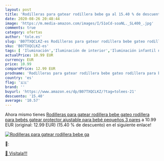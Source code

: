 ```yaml
---
layout: post
title: 'Rodilleras para gatear rodillera bebe ga al 15.40 % de descuento'
date: 2020-08-26 20:48:44
image: 'https://m.media-amazon.com/images/I/51oCd-soaNL._SL400_.jpg'
comments: true
category: ofertas
author: 'tole.es'
slug: 'B07TXQCLKZ-es Rodilleras para gatear rodillera bebe gateo rodillera para...'
sku: 'B07TXQCLKZ-es'
tags: [ 'Iluminación','Iluminación de interior','Iluminación infantil nocturna','Lámparas e iluminación infantil','bebe','bebé','bebés', ]
actualPrice: 10.99 EUR
currency: EUR
price: 10.99
comparePrice: 12.99 EUR
prodname: 'Rodilleras para gatear rodillera bebe gateo rodillera para bebés gatear protector ajustable para bebé pequeños  3 pares'
country: 'es'
flag: '🇪🇸'
brand: ''
buyurl: 'https://www.amazon.es/dp/B07TXQCLKZ/?tag=tolees-21'
descuento: '15.40'
average: '10.57'
---
```


Ahora mismo tienes [Rodilleras para gatear rodillera bebe gateo rodillera para bebés gatear protector ajustable para bebé pequeños  3 pares](https://www.amazon.es/dp/B07TXQCLKZ/?tag=tolees-21) a 10.99 EUR (original: 12.99 EUR) (15.40 %  de descuento) en el siguiente enlace!

[![Rodilleras para gatear rodillera bebe ga](https://m.media-amazon.com/images/I/51oCd-soaNL._SL400_.jpg)](https://www.amazon.es/dp/B07TXQCLKZ/?tag=tolees-21)

🔎:


[🛒 Visítala!!!](https://www.amazon.es/dp/B07TXQCLKZ/?tag=tolees-21)

